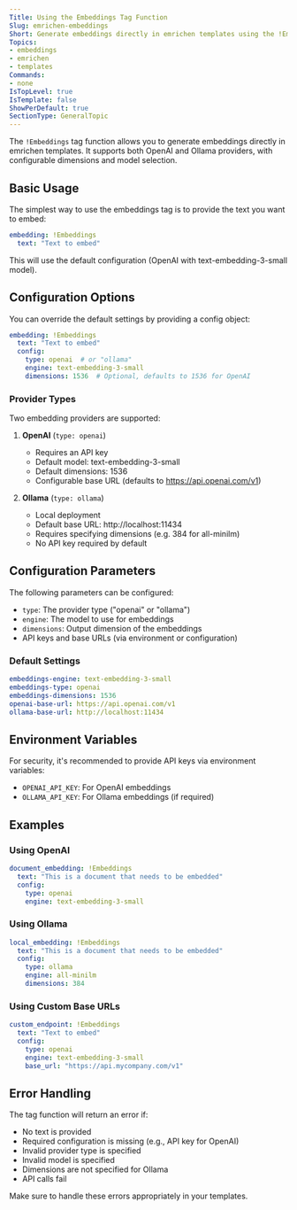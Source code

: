 ```yaml
---
Title: Using the Embeddings Tag Function
Slug: emrichen-embeddings
Short: Generate embeddings directly in emrichen templates using the !Embeddings tag function
Topics:
- embeddings
- emrichen
- templates
Commands:
- none
IsTopLevel: true
IsTemplate: false
ShowPerDefault: true
SectionType: GeneralTopic
---
```


The `!Embeddings` tag function allows you to generate embeddings directly in emrichen templates. It supports both OpenAI and Ollama providers, with configurable dimensions and model selection.

## Basic Usage

The simplest way to use the embeddings tag is to provide the text you want to embed:

```yaml
embedding: !Embeddings
  text: "Text to embed"
```

This will use the default configuration (OpenAI with text-embedding-3-small model).

## Configuration Options

You can override the default settings by providing a config object:

```yaml
embedding: !Embeddings
  text: "Text to embed"
  config:
    type: openai  # or "ollama"
    engine: text-embedding-3-small
    dimensions: 1536  # Optional, defaults to 1536 for OpenAI
```

### Provider Types

Two embedding providers are supported:

1. **OpenAI** (`type: openai`)
   - Requires an API key
   - Default model: text-embedding-3-small
   - Default dimensions: 1536
   - Configurable base URL (defaults to https://api.openai.com/v1)

2. **Ollama** (`type: ollama`)
   - Local deployment
   - Default base URL: http://localhost:11434
   - Requires specifying dimensions (e.g. 384 for all-minilm)
   - No API key required by default

## Configuration Parameters

The following parameters can be configured:

- `type`: The provider type ("openai" or "ollama")
- `engine`: The model to use for embeddings
- `dimensions`: Output dimension of the embeddings
- API keys and base URLs (via environment or configuration)

### Default Settings

```yaml
embeddings-engine: text-embedding-3-small
embeddings-type: openai
embeddings-dimensions: 1536
openai-base-url: https://api.openai.com/v1
ollama-base-url: http://localhost:11434
```

## Environment Variables

For security, it's recommended to provide API keys via environment variables:

- `OPENAI_API_KEY`: For OpenAI embeddings
- `OLLAMA_API_KEY`: For Ollama embeddings (if required)

## Examples

### Using OpenAI

```yaml
document_embedding: !Embeddings
  text: "This is a document that needs to be embedded"
  config:
    type: openai
    engine: text-embedding-3-small
```

### Using Ollama

```yaml
local_embedding: !Embeddings
  text: "This is a document that needs to be embedded"
  config:
    type: ollama
    engine: all-minilm
    dimensions: 384
```

### Using Custom Base URLs

```yaml
custom_endpoint: !Embeddings
  text: "Text to embed"
  config:
    type: openai
    engine: text-embedding-3-small
    base_url: "https://api.mycompany.com/v1"
```

## Error Handling

The tag function will return an error if:

- No text is provided
- Required configuration is missing (e.g., API key for OpenAI)
- Invalid provider type is specified
- Invalid model is specified
- Dimensions are not specified for Ollama
- API calls fail

Make sure to handle these errors appropriately in your templates. 
